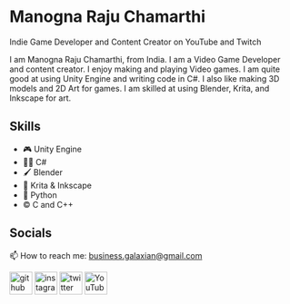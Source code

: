 

# Manogna Raju Chamarthi

Indie Game Developer and Content Creator on YouTube and Twitch

I am Manogna Raju Chamarthi, from India. I am a Video Game Developer and content creator. I enjoy making and playing Video games. I am quite good at using Unity Engine and writing code in C#. I also like making 3D models and 2D Art for games. I am skilled at using Blender, Krita, and Inkscape for art.

## Skills
* 🎮 Unity Engine
* 👩‍💻 C#
* 🖌  Blender
* 🎨 Krita & Inkscape 
* 🐍 Python 
* © C and C++

 
## Socials

📫 How to reach me: business.galaxian@gmail.com 


[<img src='https://cdn.jsdelivr.net/npm/simple-icons@3.0.1/icons/github.svg' alt='github' height='40'>](https://github.com/ManognaRajuChamarthi)  [<img src='https://cdn.jsdelivr.net/npm/simple-icons@3.0.1/icons/instagram.svg' alt='instagram' height='40'>](https://www.instagram.com/galaxian2271/)  [<img src='https://cdn.jsdelivr.net/npm/simple-icons@3.0.1/icons/twitter.svg' alt='twitter' height='40'>](https://twitter.com/loop_ends)  [<img src='https://cdn.jsdelivr.net/npm/simple-icons@3.0.1/icons/youtube.svg' alt='YouTube' height='40'>](https://www.youtube.com/c/Galaxian22)    

